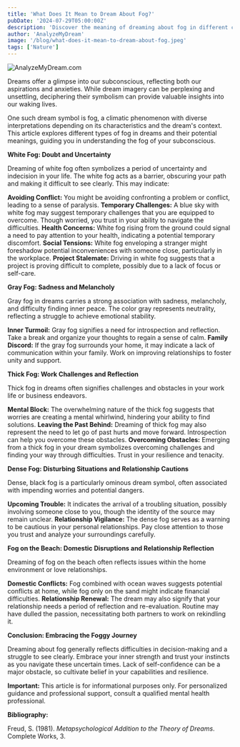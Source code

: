 ```yaml
---
title: 'What Does It Mean to Dream About Fog?'
pubDate: '2024-07-29T05:00:00Z'
description: 'Discover the meaning of dreaming about fog in different contexts, from white fog to fog on the beach.'
author: 'AnalyzeMyDream'
image: '/blog/what-does-it-mean-to-dream-about-fog.jpeg'
tags: ['Nature']
---
```


![AnalyzeMyDream.com](/blog/what-does-it-mean-to-dream-about-fog.jpeg)


Dreams offer a glimpse into our subconscious, reflecting both our aspirations and anxieties. While dream imagery can be perplexing and unsettling, deciphering their symbolism can provide valuable insights into our waking lives.  

One such dream symbol is fog, a climatic phenomenon with diverse interpretations depending on its characteristics and the dream's context. This article explores different types of fog in dreams and their potential meanings, guiding you in understanding the fog of your subconscious.

**White Fog: Doubt and Uncertainty**

Dreaming of white fog often symbolizes a period of uncertainty and indecision in your life. The white fog acts as a barrier, obscuring your path and making it difficult to see clearly. This may indicate:

**Avoiding Conflict:** You might be avoiding confronting a problem or conflict, leading to a sense of paralysis.
**Temporary Challenges:** A blue sky with white fog may suggest temporary challenges that you are equipped to overcome. Though worried, you trust in your ability to navigate the difficulties.
**Health Concerns:** White fog rising from the ground could signal a need to pay attention to your health, indicating a potential temporary discomfort.
**Social Tensions:** White fog enveloping a stranger might foreshadow potential inconveniences with someone close, particularly in the workplace.
**Project Stalemate:** Driving in white fog suggests that a project is proving difficult to complete, possibly due to a lack of focus or self-care.

**Gray Fog: Sadness and Melancholy**

Gray fog in dreams carries a strong association with sadness, melancholy, and difficulty finding inner peace. The color gray represents neutrality, reflecting a struggle to achieve emotional stability.

**Inner Turmoil:** Gray fog signifies a need for introspection and reflection. Take a break and organize your thoughts to regain a sense of calm.
**Family Discord:** If the gray fog surrounds your home, it may indicate a lack of communication within your family. Work on improving relationships to foster unity and support.

**Thick Fog: Work Challenges and Reflection**

Thick fog in dreams often signifies challenges and obstacles in your work life or business endeavors. 

**Mental Block:** The overwhelming nature of the thick fog suggests that worries are creating a mental whirlwind, hindering your ability to find solutions.
**Leaving the Past Behind:** Dreaming of thick fog may also represent the need to let go of past hurts and move forward. Introspection can help you overcome these obstacles.
**Overcoming Obstacles:** Emerging from a thick fog in your dream symbolizes overcoming challenges and finding your way through difficulties. Trust in your resilience and tenacity.

**Dense Fog: Disturbing Situations and Relationship Cautions**

Dense, black fog is a particularly ominous dream symbol, often associated with impending worries and potential dangers.

**Upcoming Trouble:**  It indicates the arrival of a troubling situation, possibly involving someone close to you, though the identity of the source may remain unclear.
**Relationship Vigilance:** The dense fog serves as a warning to be cautious in your personal relationships.  Pay close attention to those you trust and analyze your surroundings carefully.

**Fog on the Beach: Domestic Disruptions and Relationship Reflection**

Dreaming of fog on the beach often reflects issues within the home environment or love relationships.

**Domestic Conflicts:**  Fog combined with ocean waves suggests potential conflicts at home, while fog only on the sand might indicate financial difficulties.
**Relationship Renewal:**  The dream may also signify that your relationship needs a period of reflection and re-evaluation. Routine may have dulled the passion, necessitating both partners to work on rekindling it.

**Conclusion: Embracing the Foggy Journey**

Dreaming about fog generally reflects difficulties in decision-making and a struggle to see clearly. Embrace your inner strength and trust your instincts as you navigate these uncertain times. Lack of self-confidence can be a major obstacle, so cultivate belief in your capabilities and resilience.

**Important:** This article is for informational purposes only. For personalized guidance and professional support, consult a qualified mental health professional. 

**Bibliography:**

Freud, S. (1981). *Metapsychological Addition to the Theory of Dreams*. Complete Works, 3.
